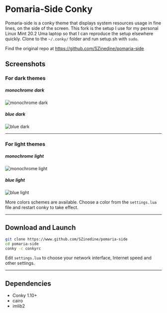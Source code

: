 # Pomaria-Side Conky

Pomaria-side is a conky theme that displays system resources usage in fine lines, on the side of the screen.
This fork is the setup I use for my personal Linux Mint 20.2 Uma laptop so that I can reproduce the setup elsewhere quickly.
Clone to the `~/.conky/` folder and run setup.sh with `sudo`. 

Find the original repo at https://github.com/SZinedine/pomaria-side

## Screenshots

### For dark themes

##### monochrome dark

![monochrome dark](.github/monochrome_dark.jpg)

##### blue dark

![blue dark](.github/blue_dark.jpg)

***

### For light themes

##### monochrome light

![monochrome light](.github/monochrome_light.jpg)


##### blue light

![blue light](.github/blue_light.jpg)



More colors schemes are available. Choose a color from the `settings.lua` file and restart conky to take effect.

***


## Download and Launch

```sh
git clone https://www.github.com/SZinedine/pomaria-side
cd pomaria-side
conky -c conkyrc
```

Edit `settings.lua` to choose your network interface, Internet speed and other settings.

***

## Dependencies

- Conky 1.10+
- cairo
- imlib2

